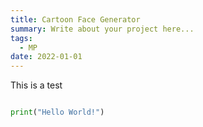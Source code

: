```yaml
---
title: Cartoon Face Generator
summary: Write about your project here...
tags:
  - MP
date: 2022-01-01
---
```


This is a test 

```Python

print("Hello World!")

```